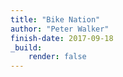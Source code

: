 ```yaml
---
title: "Bike Nation"
author: "Peter Walker"
finish-date: 2017-09-18
_build:
    render: false
---
```


